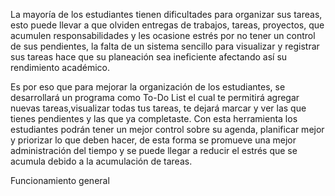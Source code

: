 La mayoría de los estudiantes tienen dificultades para organizar sus tareas, esto puede llevar a que olviden entregas de trabajos, tareas, proyectos, 
que acumulen responsabilidades y les ocasione estrés por no tener un control de sus pendientes, 
la falta de un sistema sencillo para visualizar y registrar sus tareas hace que su planeación sea ineficiente afectando así su rendimiento académico. 

Es por eso que para mejorar la organización de los estudiantes, se desarrollará un programa como To-Do List el cual te permitirá agregar nuevas tareas,visualizar todas tus tareas, 
te dejará marcar y ver las que tienes pendientes y las que ya completaste. 
Con esta herramienta los estudiantes podrán tener un mejor control sobre su agenda, planificar mejor y priorizar lo que deben hacer, de esta forma se promueve una mejor administración 
del tiempo y se puede llegar a reducir el estrés que se acumula debido a la acumulación de tareas. 

Funcionamiento general

